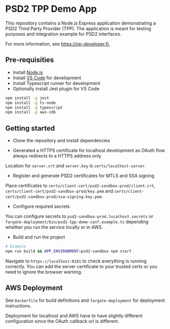 # PSD2 TPP Demo App

This repository contains a Node.js Express application demonstrating a PSD2 Third Party Provider (TPP).
The application is meant for testing purposes and integration example for PSD2 interfaces.

For more information, see <https://op-developer.fi.>

## Pre-requisities

- Install [Node.js](https://nodejs.org/en/)
- Install [VS Code](https://code.visualstudio.com/) for development
- Install Typescript runner for development
- Optionally install Jest plugin for VS Code

```bash
npm install -g jest
npm install -g ts-node
npm install -g typescript
npm install -g aws-cdk
```

## Getting started

- Clone the repository and install dependencies

- Generated a HTTPS certificate for localhost development as OAuth flow always redirects to a HTTPS address only

Location for `server.crt` and `server.key` is `certs/localhost-server`.

- Register and generate PSD2 certificates for MTLS and SSA signing

Place certificates to `certs/client-cert/psd2-sandbox-prod/client.crt`, `certs/client-cert/psd2-sandbox-prod/key.pem` and `certs/client-cert/psd2-sandbox-prod/ssa-signing-key.pem`.

- Configure required secrets

You can configure secrets to `psd2-sandbox-prod.localhost.secrets` or `fargate-deployment/bin/psd2-tpp-demo-conf.example.ts` depending whether you run the service locally or in AWS.

- Build and run the project

```bash
# Example
npm run build && APP_ENVIRONMENT=psd2-sandbox npm start
```

Navigate to `https://localhost:8181` to check everything is running correctly.
You can add the server certificate to your trusted certs or you need to ignore the browser warning.

## AWS Deployment

See `Dockerfile` for build definitions and `fargate-deployment` for deployment instructions.

Deployment for localhost and AWS have to have slightly different configuration since the OAuth callback url is different.
